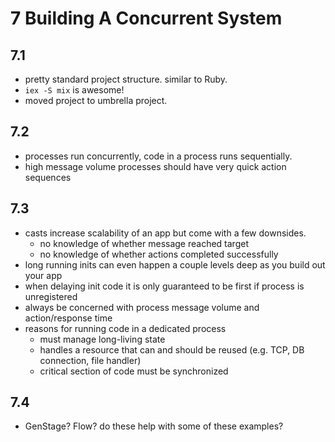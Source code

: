 # 7 Building A Concurrent System

## 7.1

* pretty standard project structure. similar to Ruby.
* `iex -S mix` is awesome!
* moved project to umbrella project.

## 7.2

* processes run concurrently, code in a process runs sequentially.
* high message volume processes should have very quick action sequences

## 7.3

* casts increase scalability of an app but come with a few downsides.
  * no knowledge of whether message reached target
  * no knowledge of whether actions completed successfully
* long running inits can even happen a couple levels deep as you build out your app
* when delaying init code it is only guaranteed to be first if process is unregistered
* always be concerned with process message volume and action/response time
* reasons for running code in a dedicated process
  * must manage long-living state
  * handles a resource that can and should be reused (e.g. TCP, DB connection, file handler)
  * critical section of code must be synchronized

## 7.4

* GenStage? Flow? do these help with some of these examples?
